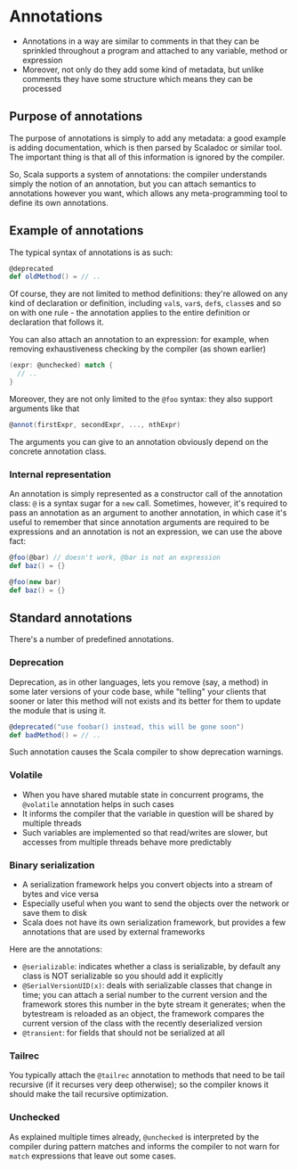 # Annotations

- Annotations in a way are similar to comments in that they can be sprinkled
    throughout a program and attached to any variable, method or expression
- Moreover, not only do they add some kind of metadata, but unlike comments they
    have some structure which means they can be processed

## Purpose of annotations

The purpose of annotations is simply to add any metadata: a good example is
adding documentation, which is then parsed by Scaladoc or similar tool. The
important thing is that all of this information is ignored by the compiler.

So, Scala supports a system of annotations: the compiler understands simply the
notion of an annotation, but you can attach semantics to annotations however
you want, which allows any meta-programming tool to define its own annotations.

## Example of annotations

The typical syntax of annotations is as such:

```scala
@deprecated
def oldMethod() = // ..
```

Of course, they are not limited to method definitions: they're allowed on any
kind of declaration or definition, including `val`s, `var`s, `def`s, `class`es
and so on with one rule - the annotation applies to the entire definition or
declaration that follows it.

You can also attach an annotation to an expression: for example, when removing
exhaustiveness checking by the compiler (as shown earlier)

```scala
(expr: @unchecked) match {
  // ..
}
```

Moreover, they are not only limited to the `@foo` syntax: they also support
arguments like that

```scala
@annot(firstExpr, secondExpr, ..., nthExpr)
```

The arguments you can give to an annotation obviously depend on the concrete
annotation class.

### Internal representation

An annotation is simply represented as a constructor call of the annotation
class: `@` is a syntax sugar for a `new` call. Sometimes, however, it's required
to pass an annotation as an argument to another annotation, in which case it's
useful to remember that since annotation arguments are required to be
expressions and an annotation is not an expression, we can use the above fact:

```scala
@foo(@bar) // doesn't work, @bar is not an expression
def baz() = {}
```

```scala
@foo(new bar)
def baz() = {}
```

## Standard annotations

There's a number of predefined annotations.

### Deprecation

Deprecation, as in other languages, lets you remove (say, a method) in some later
versions of your code base, while "telling" your clients that sooner or later
this method will not exists and its better for them to update the module that is
using it.

```scala
@deprecated("use foobar() instead, this will be gone soon")
def badMethod() = // ..
```

Such annotation causes the Scala compiler to show deprecation warnings.

### Volatile

- When you have shared mutable state in concurrent programs, the `@volatile`
    annotation helps in such cases
- It informs the compiler that the variable in question will be shared by
    multiple threads
- Such variables are implemented so that read/writes are slower, but accesses
    from multiple threads behave more predictably

### Binary serialization

- A serialization framework helps you convert objects into a stream of bytes and
    vice versa
- Especially useful when you want to send the objects over the network or save
    them to disk
- Scala does not have its own serialization framework, but provides a few
    annotations that are used by external frameworks

Here are the annotations:

- `@serializable`: indicates whether a class is serializable, by default any
    class is NOT serializable so you should add it explicitly
- `@SerialVersionUID(x)`: deals with serializable classes that change in time;
    you can attach a serial number to the current version and the framework
    stores this number in the byte stream it generates; when the bytestream is
    reloaded as an object, the framework compares the current version of the
    class with the recently deserialized version
- `@transient`: for fields that should not be serialized at all

### Tailrec

You typically attach the `@tailrec` annotation to methods that need to be tail
recursive (if it recurses very deep otherwise); so the compiler knows it should
make the tail recursive optimization.

### Unchecked

As explained multiple times already, `@unchecked` is interpreted by the compiler
during pattern matches and informs the compiler to not warn for `match`
expressions that leave out some cases.
